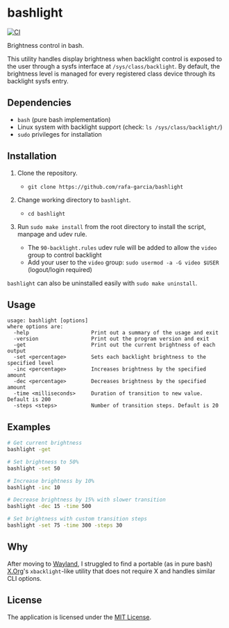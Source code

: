 # bashlight

[![CI](https://github.com/rafa-garcia/bashlight/workflows/CI/badge.svg)](https://github.com/rafa-garcia/bashlight/actions)

Brightness control in bash.

This utility handles display brightness when backlight control is exposed to the user through a sysfs interface at `/sys/class/backlight`. By default, the brightness level is managed for every registered class device through its backlight sysfs entry.

## Dependencies

- `bash` (pure bash implementation)
- Linux system with backlight support (check: `ls /sys/class/backlight/`)
- `sudo` privileges for installation

## Installation

1. Clone the repository.
    - `git clone https://github.com/rafa-garcia/bashlight`

2. Change working directory to `bashlight`.
    - `cd bashlight`

3. Run `sudo make install` from the root directory to install the script, manpage and udev rule.
    - The `90-backlight.rules` udev rule will be added to allow the `video` group to control backlight
    - Add your user to the `video` group: `sudo usermod -a -G video $USER` (logout/login required)

`bashlight` can also be uninstalled easily with `sudo make uninstall`.

## Usage

```
usage: bashlight [options]
where options are:
  -help                    Print out a summary of the usage and exit
  -version                 Print out the program version and exit
  -get                     Print out the current brightness of each output
  -set <percentage>        Sets each backlight brightness to the specified level
  -inc <percentage>        Increases brightness by the specified amount
  -dec <percentage>        Decreases brightness by the specified amount
  -time <milliseconds>     Duration of transition to new value. Default is 200
  -steps <steps>           Number of transition steps. Default is 20
```

## Examples

```bash
# Get current brightness
bashlight -get

# Set brightness to 50%
bashlight -set 50

# Increase brightness by 10%
bashlight -inc 10

# Decrease brightness by 15% with slower transition
bashlight -dec 15 -time 500

# Set brightness with custom transition steps
bashlight -set 75 -time 300 -steps 30
```

## Why

After moving to [Wayland](https://wayland.freedesktop.org/), I struggled to find a portable (as in pure bash) [X.Org](https://www.x.org/)'s `xbacklight`-like utility that does not require X and handles similar CLI options.

## License

The application is licensed under the [MIT License](LICENSE).
